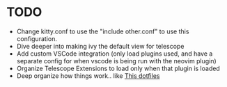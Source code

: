 # TODO

- Change kitty.conf to use the "include other.conf" to use this configuration.
- Dive deeper into making ivy the default view for telescope
- Add custom VSCode integration (only load plugins used, and have a separate config for when vscode is being run with the neovim plugin)
- Organize Telescope Extensions to load only when that plugin is loaded
- Deep organize how things work.. like [This dotfiles](https://github.com/wbthomason/dotfiles/tree/linux/neovim/.config/nvim/lua/config)
